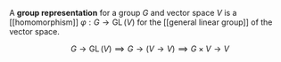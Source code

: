 A **group representation** for a group $G$ and vector space $V$ is a [[homomorphism]] $\varphi: G \to \operatorname{GL}(V)$ for the [[general linear group]] of the vector space.

$$
G \to \operatorname{GL}(V) \implies G \to \left( V \to V \right) \implies G \times V \to V
$$